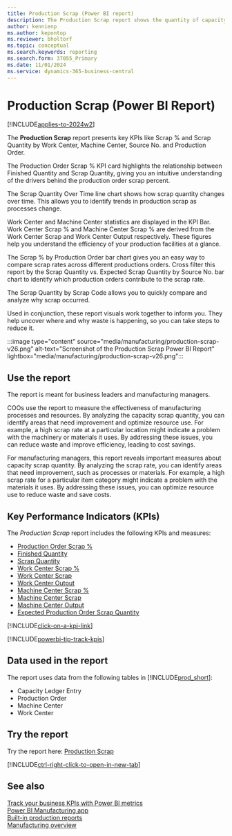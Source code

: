 ```yaml
---
title: Production Scrap (Power BI report)
description: The Production Scrap report shows the quantity of capacity scrap each month, with a breakdown by code, location, and item category.
author: kennienp
ms.author: kepontop
ms.reviewer: bholtorf
ms.topic: conceptual
ms.search.keywords: reporting
ms.search.form: 37055_Primary
ms.date: 11/01/2024
ms.service: dynamics-365-business-central
---
```


# Production Scrap (Power BI Report)

[!INCLUDE[applies-to-2024w2](includes/applies-to-2024w2.md)]

The **Production Scrap** report presents key KPIs like Scrap % and Scrap Quantity by Work Center, Machine Center, Source No. and Production Order.

The Production Order Scrap % KPI card highlights the relationship between Finished Quantity and Scrap Quantity, giving you an intuitive understanding of the drivers behind the production order scrap percent.

The Scrap Quantity Over Time line chart shows how scrap quantity changes over time. This allows you to identify trends in production scrap as processes change.

Work Center and Machine Center statistics are displayed in the KPI Bar. Work Center Scrap % and Machine Center Scrap % are derived from the Work Center Scrap and Work Center Output respectively. These figures help you understand the efficiency of your production facilities at a glance.

The Scrap % by Production Order bar chart gives you an easy way to compare scrap rates across different productions orders. Cross filter this report by the Scrap Quantity vs. Expected Scrap Quantity by Source No. bar chart to identify which production orders contribute to the scrap rate.

The Scrap Quantity by Scrap Code allows you to quickly compare and analyze why scrap occurred.

Used in conjunction, these report visuals work together to inform you. They help uncover where and why waste is happening, so you can take steps to reduce it.

:::image type="content" source="media/manufacturing/production-scrap-v26.png" alt-text="Screenshot of the Production Scrap Power BI Report" lightbox="media/manufacturing/production-scrap-v26.png":::

## Use the report

The report is meant for business leaders and manufacturing managers.

COOs use the report to measure the effectiveness of manufacturing processes and resources. By analyzing the capacity scrap quantity, you can identify areas that need improvement and optimize resource use. For example, a high scrap rate at a particular location might indicate a problem with the machinery or materials it uses. By addressing these issues, you can reduce waste and improve efficiency, leading to cost savings.

For manufacturing managers, this report reveals important measures about capacity scrap quantity. By analyzing the scrap rate, you can identify areas that need improvement, such as processes or materials. For example, a high scrap rate for a particular item category might indicate a problem with the materials it uses. By addressing these issues, you can optimize resource use to reduce waste and save costs.

## Key Performance Indicators (KPIs)

The *Production Scrap* report includes the following KPIs and measures:

- [Production Order Scrap %](manufacturing-powerbi-kpis.md#production-order-scrap-percent)
- [Finished Quantity](manufacturing-powerbi-kpis.md#finished-quantity)
- [Scrap Quantity](manufacturing-powerbi-kpis.md#scrap-quantity)
- [Work Center Scrap %](manufacturing-powerbi-kpis.md#work-center-scrap-percent)
- [Work Center Scrap](manufacturing-powerbi-kpis.md#work-center-scrap)
- [Work Center Output](manufacturing-powerbi-kpis.md#work-center-output)
- [Machine Center Scrap %](manufacturing-powerbi-kpis.md#machine-center-scrap-percent)
- [Machine Center Scrap](manufacturing-powerbi-kpis.md#machine-center-scrap)
- [Machine Center Output](manufacturing-powerbi-kpis.md#machine-center-output)
- [Expected Production Order Scrap Quantity](manufacturing-powerbi-kpis.md#expected-production-order-scrap-quantity)

[!INCLUDE[click-on-a-kpi-link](includes/click-on-a-kpi-link.md)]

[!INCLUDE[powerbi-tip-track-kpis](includes/powerbi-tip-track-kpis.md)]

## Data used in the report

The report uses data from the following tables in [!INCLUDE[prod_short](includes/prod_short.md)]:

- Capacity Ledger Entry
- Production Order
- Machine Center
- Work Center

## Try the report

Try the report here: [Production Scrap](https://businesscentral.dynamics.com?page=37055)

[!INCLUDE[ctrl-right-click-to-open-in-new-tab](includes/ctrl-right-click-to-open-in-new-tab.md)]

## See also

[Track your business KPIs with Power BI metrics](track-kpis-with-power-bi-metrics.md)  
[Power BI Manufacturing app](manufacturing-powerbi-app.md)  
[Built-in production reports](production-reports.md)  
[Manufacturing overview](production-manage-manufacturing.md)
